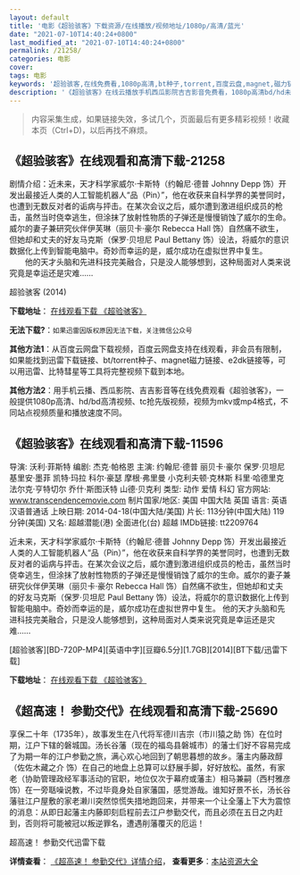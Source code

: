 ```yaml
---
layout: default
title: '电影《超验骇客》下载资源/在线播放/视频地址/1080p/高清/蓝光'
date: "2021-07-10T14:40:24+0800"
last_modified_at: "2021-07-10T14:40:24+0800"
permalink: /21258/
categories: 电影
cover:
tags: 电影
keywords: '超验骇客,在线免费看,1080p高清,bt种子,torrent,百度云盘,magnet,磁力链,迅雷下载资源'
description: '《超验骇客》在线云播放手机西瓜影院吉吉影音免费看，1080p高清bd/hd未删减完整版和tc抢先枪版，mkv/mp4格式，附带bt/torrent种子、magnet/磁力链、百度云盘、网盘资源迅雷下载链接'
---
```


>内容采集生成，如果链接失效，多试几个，页面最后有更多精彩视频！收藏本页（Ctrl+D)，以后再找不麻烦。


## 《超验骇客》在线观看和高清下载-21258

剧情介绍：近未来，天才科学家威尔·卡斯特（约翰尼·德普 Johnny Depp 饰）开发出最接近人类的人工智能机器人“品（Pin）”，他在收获来自科学界的美誉同时，也遭到无数反对者的诟病与抨击。在某次会议之后，威尔遭到激进组织成员的枪击，虽然当时侥幸逃生，但涂抹了放射性物质的子弹还是慢慢销蚀了威尔的生命。威尔的妻子兼研究伙伴伊芙琳（丽贝卡·豪尔 Rebecca Hall 饰）自然痛不欲生，但她却和丈夫的好友马克斯（保罗·贝坦尼 Paul Bettany 饰）设法，将威尔的意识数据化上传到智能电脑中。奇妙而幸运的是，威尔成功在虚拟世界中复生。  　　他的天才头脑和先进科技完美融合，只是没人能够想到，这种局面对人类来说究竟是幸运还是灾难……


超验骇客 (2014)

**下载地址**： [在线观看下载 《超验骇客》](https://www.btbtdy.me/btdy/dy1376.html) 


**无法下载?**：`如果迅雷因版权原因无法下载，关注微信公众号 `

**其他方法1**：从百度云网盘下载视频，百度云网盘支持在线观看，非会员有限制，如果能找到迅雷下载链接、bt/torrent种子、magnet磁力链接、e2dk链接等，可以用迅雷、比特彗星等工具将完整视频下载到本地。

**其他方法2**：用手机云播、西瓜影院、吉吉影音等在线免费观看《超验骇客》，一般提供1080p高清、hd/bd高清视频、tc抢先版视频，视频为mkv或mp4格式，不同站点视频质量和播放速度不同。


## 《超验骇客》在线观看和高清下载-11596

导演: 沃利·菲斯特 编剧: 杰克·帕格恩 主演: 约翰尼·德普 丽贝卡·豪尔 保罗·贝坦尼 基里安·墨菲 凯特·玛拉 科尔·豪瑟 摩根·弗里曼 小克利夫顿·克林斯 科里·哈德里克 法尔克·亨特切尔 乔什·斯图沃特 山德·贝克利 类型: 动作 爱情 科幻 官方网站: www.transcendencemovie.com 制片国家/地区: 美国 中国大陆 英国 语言: 英语 汉语普通话 上映日期: 2014-04-18(中国大陆/美国) 片长: 113分钟(中国大陆) 119分钟(美国) 又名: 超越潜能(港) 全面进化(台) 超越 IMDb链接: tt2209764

近未来，天才科学家威尔·卡斯特（约翰尼·德普 Johnny Depp 饰）开发出最接近人类的人工智能机器人“品（Pin）”，他在收获来自科学界的美誉同时，也遭到无数反对者的诟病与抨击。在某次会议之后，威尔遭到激进组织成员的枪击，虽然当时侥幸逃生，但涂抹了放射性物质的子弹还是慢慢销蚀了威尔的生命。威尔的妻子兼研究伙伴伊芙琳（丽贝卡·豪尔 Rebecca Hall 饰）自然痛不欲生，但她却和丈夫的好友马克斯（保罗·贝坦尼 Paul Bettany 饰）设法，将威尔的意识数据化上传到智能电脑中。奇妙而幸运的是，威尔成功在虚拟世界中复生。 他的天才头脑和先进科技完美融合，只是没人能够想到，这种局面对人类来说究竟是幸运还是灾难……


[超验骇客][BD-720P-MP4][英语中字][豆瓣6.5分][1.7GB][2014][BT下载/迅雷下载]

**下载地址**： [在线观看下载 《超验骇客》](https://www.btdx8.com/torrent/transcendence_2014.html) 


## 《超高速！ 参勤交代》在线观看和高清下载-25690

享保二十年（1735年），故事发生在八代将军德川吉宗（市川猿之助 饰）在位时期，江户下辖的磐城国。汤长谷藩（现在的福岛县磐城市）的藩士们好不容易完成了为期一年的江户参勤之旅，满心欢心地回到了朝思暮想的故乡。藩主内藤政醇（佐佐木藏之介 饰）在自己的地盘上总算可以舒展手脚，好好放松。虽然，有家老（协助管理政经军事活动的官职，地位仅次于幕府或藩主）相马兼嗣（西村雅彦 饰）在一旁聒噪说教，不过毕竟身处自家藩国，感觉游哉。谁知好景不长，汤长谷藩驻江户屋敷的家老濑川突然惊慌失措地跑回来，并带来一个让全藩上下大为震惊的消息：从即日起藩主内藤即刻启程前去江户参勤交代，而且必须在五日之内赶到，否则将可能被冠以叛逆罪名，遭遇削藩覆灭的厄运！


超高速！ 参勤交代迅雷下载

**详情查看**： [《超高速！ 参勤交代》详情介绍](/movie/25690/)， **查看更多**：[本站资源大全](/movie/t/all/)

